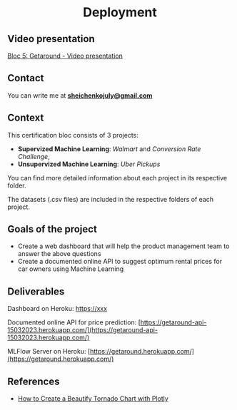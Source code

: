# <p align="center">Deployment</p>


## Video presentation

[Bloc 5: Getaround - Video presentation](XXXX)

## Contact

You can write me at **sheichenkojuly@gmail.com**

## Context 

This certification bloc consists of 3 projects:
- **Supervized Machine Learning**: *Walmart* and *Conversion Rate Challenge*,
- **Unsupervized Machine Learning**: *Uber Pickups*

You can find more detailed information about each project in its respective folder.

The datasets (.csv files) are included in the respective folders of each project. 

## Goals of the project
 - Create a web dashboard that will help the product management team to answer the above questions
 - Create a documented online API to suggest optimum rental prices for car owners using Machine Learning

## Deliverables

Dashboard on Heroku: [https://xxx](https://xxxx/)

Documented online API for price prediction: [https://getaround-api-15032023.herokuapp.com/](https://getaround-api-15032023.herokuapp.com/)

MLFlow Server on Heroku: [https://getaround.herokuapp.com/](https://getaround.herokuapp.com/)


## References

- [How to Create a Beautify Tornado Chart with Plotly](https://python.plainenglish.io/how-to-create-a-beautify-tornado-chart-in-python-plotly-6c0519e185b4)

